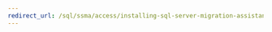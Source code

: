 ```yaml
---
redirect_url: /sql/ssma/access/installing-sql-server-migration-assistant-for-access-accesstosql
---
```

